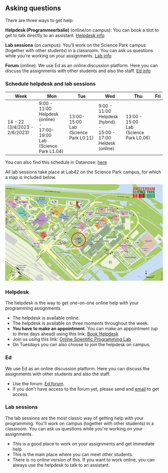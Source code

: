 ## Asking questions
There are three ways to get help:

**Helpdesk (Programmeerbalie)** (online/on campus): You can book a slot to get to talk directly to an assistant. [Helpdesk info](/general-info/help#helpdesk)

**Lab sessions** (on campus): You'll work on the Science Park campus (together with other students) in a classroom. You can ask us questions while you're working on your assignments. [Lab info](/general-info/help#lab-sessions)

**Forum** (online): We use Ed as an online discussion platform. Here you can discuss the assignments with other students and also the staff. [Ed info](/general-info/help#ed)

### Schedule helpdesk and lab sessions

| Week               | Mon                                | Tue                                    | Wed                                | Thu                               | Fri                               |
| ------------------ | ---------------------------------- | -------------------------------------- | ---------------------------------- | --------------------------------- | --------------------------------- |
| 14 - 22<br>(3/4/2023 - 2/6/2023)  | 9:00 - 11:00<br>Helpdesk (online) <br>-<br> 17:00-19:00<br>Lab (Science Park L1.04) | 13:00-15:00<br>Lab (Science Park L0.11) | 9:00 - 11:00<br>Helpdesk (hybrid) <br>-<br> 15:00 - 17:00<br>Heldesk (online) | 13:00 - 15:00<br>Lab (Science Park L0.06) |  |

You can also find this schedule in Datanose: [here](https://datanose.nl/#course[111445])

All lab sessions take place at Lab42 on the Science Park campus, for which a map is included below.

![](map.jpg)



### Helpdesk

The helpdesk is the way to get one-on-one online help with your programming assignments.

* The helpdesk is available online.
* The helpdesk is available on three moments throughout the week.
* **You have to make an appointment**. You can make an appointment (up to three days ahead) using this link: [Book Helpdesk](https://outlook.office365.com/owa/calendar/UniversiteitvanAmsterdam1@Amsuni.onmicrosoft.com/bookings/s/YkpwFIJMMkqDLSs-Fd-dhw2)
* Join us using this link: [Online Scientific Programming Lab](https://www.wonder.me/r?id=e57e2eb3-a410-4833-98f5-01b2d982d488)
* On Tuesdays you can also choose to join the helpdesk on campus.

### Ed

We use Ed as an online discussion platform. Here you can discuss the assignments with other students and also the staff.

* Use the forum: [Ed forum](https://edstem.org/eu/courses/331/discussion/).
* If you don't have access to the forum yet, please send and [email](mailto:scientific@mprog.nl) to get access.

### Lab sessions

The lab sessions are the most classic way of getting help with your programming. You'll work on campus (together with other students) in a classroom. You can ask us questions while you're working on your assignments.

* This is a good place to work on your assignments and get immediate help.
* This is the main place where you can meet other students.
* There is no online version of this. If you want to work online, you can always use the helpdesk to talk to an assistant.
